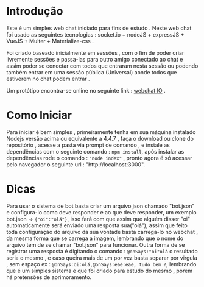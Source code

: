 # Introdução

Este é um simples web chat iniciado para fins de estudo .
Neste web chat foi usado as seguintes tecnologias : socket.io + nodeJS + expressJS + VueJS + Multer + Materialize-css .

Foi criado baseado inicialmente em sessões , com o fim de poder criar livremente sessões e passa-las para outro amigo conectado ao chat
e assim poder se conectar com todos que entraram nesta sessão ou podendo também entrar em uma sessão pública (Universal) aonde todos que estiverem no chat podem entrar .

Um protótipo encontra-se online no seguinte link : [webchat IO](https://webchatio.herokuapp.com) .

# Como Iniciar

Para iniciar é bem simples , primeiramente tenha em sua máquina instalado Nodejs versão acima ou equivalente a 4.4.7 , faça o download ou clone do repositório , acesse a pasta via prompt de comando , e instale as dependências com o seguinte comando : ```npm install```, após instalar as dependências rode o comando : ```"node index"``` , pronto agora é só acessar pelo navegador o seguinte url : "http://localhost:3000".

# Dicas

Para usar o sistema de bot basta criar um arquivo json chamado "bot.json" e configura-lo como deve responder e ao que deve responder,
um exemplo bot.json -> ```{"oi":"olá"}```, isso fará com que assim que alguém disser "oi" automaticamente será enviado uma resposta sua("olá"), assim que feito toda configuração do arquivo da sua vontade basta carrega-lo no webchat , da mesma forma que se carrega a imagem,
lembrando que o nome do arquivo tem de se chamar "bot.json" para funcionar.
Outra forma de se registrar uma resposta é digitando o comando : ```@onSays:"oi"olá``` o resultado seria o mesmo , e caso queira mais de um por vez basta separar por virgula , sem espaço ex : ```@onSays:oi:olá,@onSays:eae:eae, tudo bem ?```, lembrando que é um simples sistema e que foi criado para estudo do mesmo , porem há pretensões de aprimoramento.
